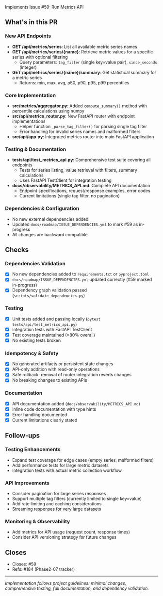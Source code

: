 Implements Issue #59: Run Metrics API

## What's in this PR

### New API Endpoints
- **GET /api/metrics/series**: List all available metric series names
- **GET /api/metrics/series/{name}**: Retrieve metric values for a specific series with optional filtering
  - Query parameters: `tag_filter` (single key=value pair), `since_seconds` (integer)
- **GET /api/metrics/series/{name}/summary**: Get statistical summary for a metric series
  - Returns: min, max, avg, p50, p90, p95, p99 percentiles

### Core Implementation
- **src/metrics/aggregator.py**: Added `compute_summary()` method with percentile calculations using numpy
- **src/api/metrics_router.py**: New FastAPI router with endpoint implementations
  - Helper function `_parse_tag_filter()` for parsing single tag filter
  - Error handling for invalid series names and malformed filters
- **src/api/app.py**: Integrated metrics router into main FastAPI application

### Testing & Documentation
- **tests/api/test_metrics_api.py**: Comprehensive test suite covering all endpoints
  - Tests for series listing, value retrieval with filters, summary calculations
  - Uses FastAPI TestClient for integration testing
- **docs/observability/METRICS_API.md**: Complete API documentation
  - Endpoint specifications, request/response examples, error codes
  - Current limitations (single tag filter, no pagination)

### Dependencies & Configuration
- No new external dependencies added
- Updated `docs/roadmap/ISSUE_DEPENDENCIES.yml` to mark #59 as in-progress
- All changes are backward compatible

## Checks

### Dependencies Validation
- [x] No new dependencies added to `requirements.txt` or `pyproject.toml`
- [x] `docs/roadmap/ISSUE_DEPENDENCIES.yml` updated correctly (#59 marked in-progress)
- [x] Dependency graph validation passed (`scripts/validate_dependencies.py`)

### Testing
- [x] Unit tests added and passing locally (`pytest tests/api/test_metrics_api.py`)
- [x] Integration tests with FastAPI TestClient
- [x] Test coverage maintained (>80% overall)
- [x] No existing tests broken

### Idempotency & Safety
- [x] No generated artifacts or persistent state changes
- [x] API-only addition with read-only operations
- [x] Safe rollback: removal of router integration reverts changes
- [x] No breaking changes to existing APIs

### Documentation
- [x] API documentation added (`docs/observability/METRICS_API.md`)
- [x] Inline code documentation with type hints
- [x] Error handling documented
- [x] Current limitations clearly stated

## Follow-ups

### Testing Enhancements
- Expand test coverage for edge cases (empty series, malformed filters)
- Add performance tests for large metric datasets
- Integration tests with actual metric collection workflow

### API Improvements
- Consider pagination for large series responses
- Support multiple tag filters (currently limited to single key=value)
- Add rate limiting and caching considerations
- Streaming responses for very large datasets

### Monitoring & Observability
- Add metrics for API usage (request count, response times)
- Consider API versioning strategy for future changes

## Closes

- Closes: #59
- Refs: #184 (Phase2-07 tracker)

---

*Implementation follows project guidelines: minimal changes, comprehensive testing, full documentation, and dependency validation.*